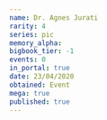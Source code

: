 ```yaml
---
name: Dr. Agnes Jurati
rarity: 4
series: pic
memory_alpha:
bigbook_tier: -1
events: 0
in_portal: true
date: 23/04/2020
obtained: Event
mega: true
published: true
---
```




